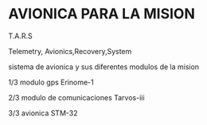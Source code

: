 # AVIONICA PARA LA MISION

T.A.R.S

Telemetry, Avionics,Recovery,System

sistema de avionica y sus diferentes modulos de la mision

1/3 modulo gps  Erinome-1

2/3 modulo de comunicaciones Tarvos-iii

3/3 avionica STM-32





